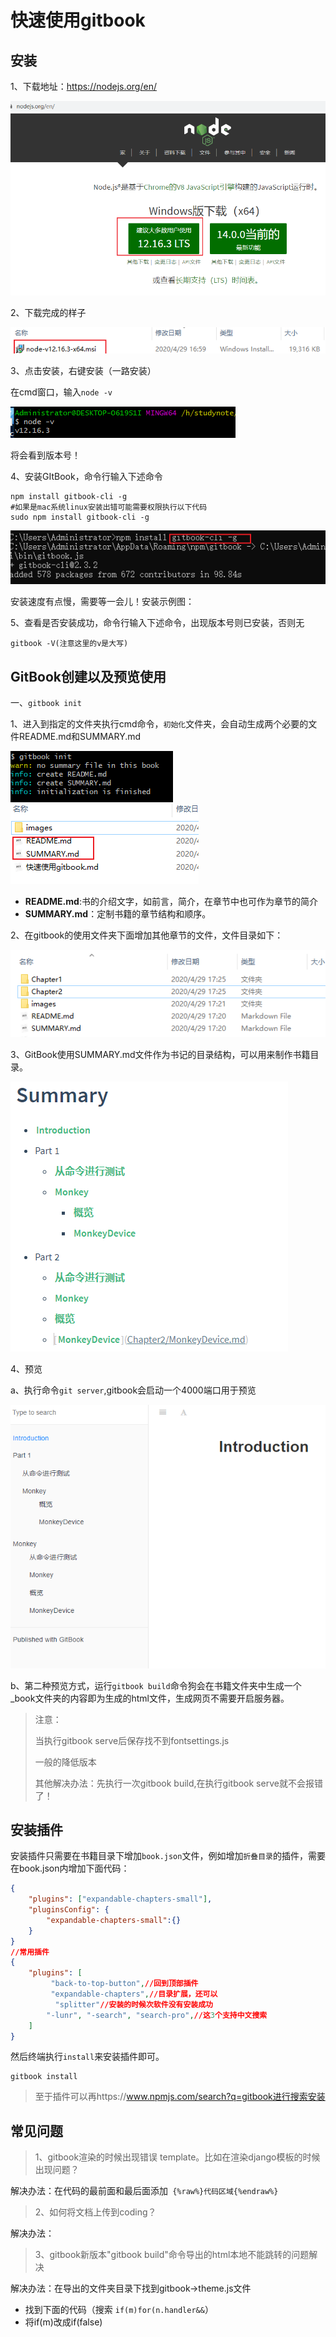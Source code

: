 # 快速使用gitbook

## 安装

1、下载地址：https://nodejs.org/en/

![image-20200429165939976](images/image-20200429165939976.png)

2、下载完成的样子

![image-20200429170048801](images/image-20200429170048801.png)

3、点击安装，右键安装（一路安装）

在cmd窗口，输入`node -v`

![image-20200429170304843](images/image-20200429170304843.png)

将会看到版本号！

4、安装GItBook，命令行输入下述命令

```shell
npm install gitbook-cli -g
#如果是mac系统linux安装出错可能需要权限执行以下代码
sudo npm install gitbook-cli -g
```

![image-20200429171202802](images/image-20200429171202802.png)

安装速度有点慢，需要等一会儿！安装示例图：

5、查看是否安装成功，命令行输入下述命令，出现版本号则已安装，否则无

```shell
gitbook -V(注意这里的v是大写)
```



## GitBook创建以及预览使用

一、`gitbook init`

1、进入到指定的文件夹执行cmd命令，`初始化`文件夹，会自动生成两个必要的文件README.md和SUMMARY.md

![image-20200429172104769](images/image-20200429172104769.png)![image-20200429172127067](images/image-20200429172127067.png)

- **README.md**:书的介绍文字，如前言，简介，在章节中也可作为章节的简介
- **SUMMARY.md**：定制书籍的章节结构和顺序。

2、在gitbook的使用文件夹下面增加其他章节的文件，文件目录如下：

![image-20200429172606577](images/image-20200429172606577.png)

3、GitBook使用SUMMARY.md文件作为书记的目录结构，可以用来制作书籍目录。

![image-20200429173324932](images/image-20200429173324932.png)

4、预览

a、执行命令`git server`,gitbook会启动一个4000端口用于预览

![image-20200429173302287](images/image-20200429173302287.png)

b、第二种预览方式，运行`gitbook build`命令狗会在书籍文件夹中生成一个_book文件夹的内容即为生成的html文件，生成网页不需要开启服务器。

> 注意：
>
> 当执行gitbook serve后保存找不到fontsettings.js
>
> 一般的降低版本
>
> 其他解决办法：先执行一次gitbook build,在执行gitbook serve就不会报错了！

## 安装插件

安装插件只需要在书籍目录下增加`book.json`文件，例如增加`折叠目录`的插件，需要在book.json内增加下面代码：

```json
{
    "plugins": ["expandable-chapters-small"],
    "pluginsConfig": {
        "expandable-chapters-small":{}
    }
}
//常用插件
{
    "plugins": [
         "back-to-top-button",//回到顶部插件
         "expandable-chapters",//目录扩展，还可以
          "splitter"//安装的时候次软件没有安装成功
        "-lunr", "-search", "search-pro",//这3个支持中文搜索
    ]
}
```

然后终端执行`install`来安装插件即可。

```shell
gitbook install
```

> 至于插件可以再https://www.npmjs.com/search?q=gitbook进行搜索安装

## 常见问题

> 1、gitbook渲染的时候出现错误 template。比如在渲染django模板的时候 出现问题？

解决办法：在代码的最前面和最后面添加` {%raw%}代码区域{%endraw%}`

> 2、如何将文档上传到coding？

解决办法：

> 3、gitbook新版本"gitbook build"命令导出的html本地不能跳转的问题解决

解决办法：在导出的文件夹目录下找到gitbook->theme.js文件

- 找到下面的代码（搜索 `if(m)for(n.handler&&`）
- 将if(m)改成if(false)